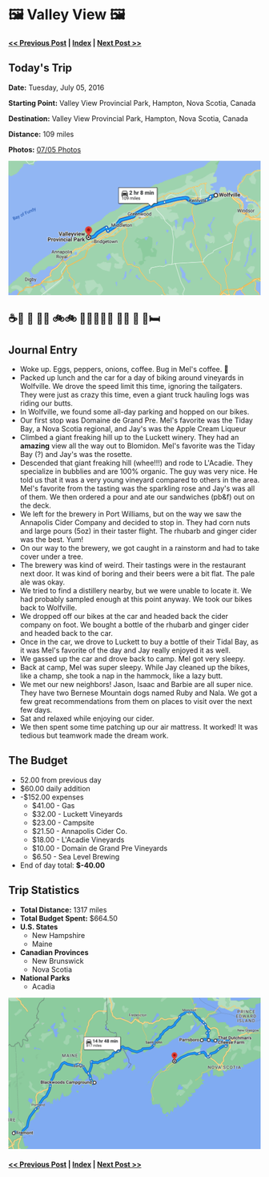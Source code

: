 # 🖼 Valley View 🖼

#### [<< Previous Post](07-04.md) | [Index](../../README.md) | [Next Post >>](07-06.md)

## Today's Trip

**Date:** Tuesday, July 05, 2016

**Starting Point:** Valley View Provincial Park, Hampton, Nova Scotia, Canada

**Destination:** Valley View Provincial Park, Hampton, Nova Scotia, Canada

**Distance:** 109 miles

**Photos:** [07/05 Photos](https://jay-d.me/2016RT-07-05)

![map from Valley View](../maps/day/07-05.png "day map")

##  ☕️🐛 🚙 🐺🌆 🚲🚲 🍷🍷🍷🍎🍺 🐶🐶 🍎 💨🛏

## Journal Entry

* Woke up. Eggs, peppers, onions, coffee. Bug in Mel's coffee. 🤢
* Packed up lunch and the car for a day of biking around vineyards in Wolfville. We drove the speed limit this time, ignoring the tailgaters. They were just as crazy this time, even a giant truck hauling logs was riding our butts.
* In Wolfville, we found some all-day parking and hopped on our bikes.
* Our first stop was Domaine de Grand Pre. Mel's favorite was the Tiday Bay, a Nova Scotia regional, and Jay's was the Apple Cream Liqueur
* Climbed a giant freaking hill up to the Luckett winery. They had an **amazing** view all the way out to Blomidon. Mel's favorite was the Tiday Bay (?) and Jay's was the rosette.
* Descended that giant freaking hill (whee!!!) and rode to L'Acadie. They specialize in bubblies and are 100% organic. The guy was very nice. He told us that it was a very young vineyard compared to others in the area. Mel's favorite from the tasting was the sparkling rose and Jay's was all of them. We then ordered a pour and ate our sandwiches (pb&f) out on the deck.
* We left for the brewery in Port Williams, but on the way we saw the Annapolis Cider Company and decided to stop in. They had corn nuts and large pours (5oz) in their taster flight. The rhubarb and ginger cider was the best. Yum!
* On our way to the brewery, we got caught in a rainstorm and had to take cover under a tree.
* The brewery was kind of weird. Their tastings were in the restaurant next door. It was kind of boring and their beers were a bit flat. The pale ale was okay.
* We tried to find a distillery nearby, but we were unable to locate it. We had probably sampled enough at this point anyway. We took our bikes back to Wolfville.
* We dropped off our bikes at the car and headed back the cider company on foot. We bought a bottle of the rhubarb and ginger cider and headed back to the car.
* Once in the car, we drove to Luckett to buy a bottle of their Tidal Bay, as it was Mel's favorite of the day and Jay really enjoyed it as well.
* We gassed up the car and drove back to camp. Mel got very sleepy.
* Back at camp, Mel was super sleepy. While Jay cleaned up the bikes, like a champ, she took a nap in the hammock, like a lazy butt.
* We met our new neighbors! Jason, Isaac and Barbie are all super nice. They have two Bernese Mountain dogs named Ruby and Nala. We got a few great recommendations from them on places to visit over the next few days.
* Sat and relaxed while enjoying our cider.
* We then spent some time patching up our air mattress. It worked! It was tedious but teamwork made the dream work.

## The Budget

* 52.00 from previous day
* $60.00 daily addition
* -$152.00 expenses
  * $41.00 - Gas
  * $32.00 - Luckett Vineyards
  * $23.00 - Campsite
  * $21.50 - Annapolis Cider Co.
  * $18.00 - L'Acadie Vineyards
  * $10.00 - Domain de Grand Pre Vineyards
  * $6.50 - Sea Level Brewing
* End of day total: **$-40.00**

## Trip Statistics

* **Total Distance:** 1317 miles
* **Total Budget Spent:** $664.50 
* **U.S. States**
  * New Hampshire
  * Maine
* **Canadian Provinces**
  * New Brunswick
  * Nova Scotia
* **National Parks**
  * Acadia

![total trip from Fremont to Valley View](../maps/total/07-05-total.png "total trip map")

#### [<< Previous Post](07-04.md) | [Index](../../README.md) | [Next Post >>](07-06.md)

